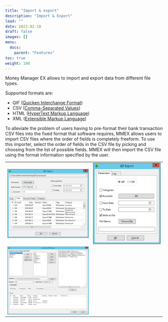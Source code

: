```yaml
---
title: "Import & export"
description: "Import & Export"
lead: ""
date: 2022-02-18
draft: false
images: []
menu:
  docs:
    parent: "Features"
toc: true
weight: 100
---
```


Money Manager EX allows to import and export data from different file types.

Supported formats are:

- QIF ([Quicken Interchange Format](https://en.wikipedia.org/wiki/Quicken_Interchange_Format))
- CSV ([Comma-Separated Values](https://en.wikipedia.org/wiki/HTML))
- HTML ([HyperText Markup Language](https://en.wikipedia.org/wiki/HTML))
- XML ([Extensible Markup Language](https://en.wikipedia.org/wiki/XML))

To alleviate the problem of users having to pre-format their bank transaction CSV files into the fixed format that software requires, MMEX allows users to import CSV files where the order of fields is completely freeform. To use this importer, select the order of fields in the CSV file by picking and choosing from the list of possible fields. MMEX will then import the CSV file using the format information specified by the user.

|    |    |
| --- | --- |
| ![](importexport1.png) | ![](importexport2.png) |
| ![](importexport3.png) |  |